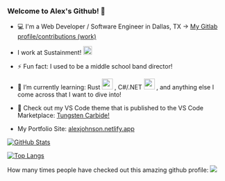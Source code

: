 ### Welcome to Alex's Github! 👋

- 💻 I'm a Web Developer / Software Engineer in Dallas, TX  ->  [My Gitlab profile/contributions (work)](https://gitlab.com/johnsonav1992)
- I work at Sustainment! <img src="https://github.com/johnsonav1992/johnsonav1992/assets/97169070/0e071e49-c9d1-4ee6-8a90-305d5144aec1" width="20px" />
- ⚡ Fun fact: I used to be a middle school band director!
- 🌱 I’m currently learning: Rust <img src="https://github.com/johnsonav1992/johnsonav1992/assets/97169070/ab2079c8-40d5-4d28-9280-6dc9b0f5ed8a" width="25px" />
 , C#/.NET <img src="https://github.com/johnsonav1992/johnsonav1992/assets/97169070/9f280dee-bf5e-4f48-ad45-b5cd2e1bc72d" width="25px" />
 , and anything else I come across that I want to dive into!
- 🎨 Check out my VS Code theme that is published to the VS Code Marketplace: [Tungsten Carbide!](https://marketplace.visualstudio.com/items?itemName=johnsonav.tungsten-carbide)

- My Portfolio Site: [alexjohnson.netlify.app](https://alexjohnson.netlify.app)

[![GitHub Stats](https://github-readme-stats.vercel.app/api?username=johnsonav1992&show_icons=true&theme=transparent&hide=issues,prs&count_private=true&hide_rank=true)](https://github.com/johnsonav1992/github-readme-stats)

[![Top Langs](https://github-readme-stats.vercel.app/api/top-langs/?username=johnsonav1992&size_weight=0.5&count_weight=0.5&theme=transparent&hide=css,html,svelte,slint,vue,procfile,blade&langs_count=6&layout=compact)](https://github.com/johnsonav1992/github-readme-stats)

How many times people have checked out this amazing github profile:
![](https://komarev.com/ghpvc/?username=johnsonav1992)
